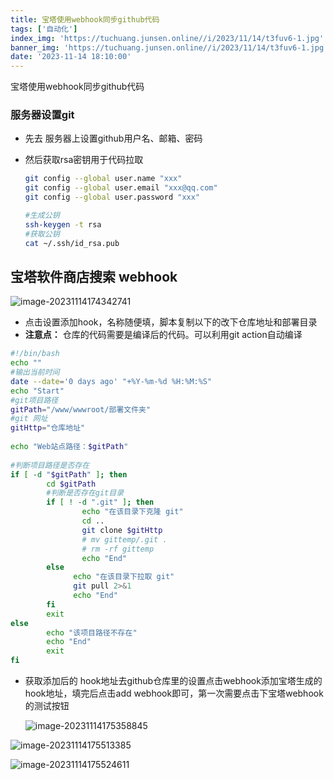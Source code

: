 ```yaml
---
title: 宝塔使用webhook同步github代码
tags: ['自动化']
index_img: 'https://tuchuang.junsen.online//i/2023/11/14/t3fuv6-1.jpg'
banner_img: 'https://tuchuang.junsen.online//i/2023/11/14/t3fuv6-1.jpg'
date: '2023-11-14 18:10:00'
---
```


宝塔使用webhook同步github代码



### 服务器设置git

- 先去 服务器上设置github用户名、邮箱、密码

- 然后获取rsa密钥用于代码拉取

  ```bash
  git config --global user.name "xxx"
  git config --global user.email "xxx@qq.com"
  git config --global user.password "xxx"
  
  #生成公钥
  ssh-keygen -t rsa
  #获取公钥
  cat ~/.ssh/id_rsa.pub
  ```

  

## 宝塔软件商店搜索 webhook

![image-20231114174342741](https://tuchuang.junsen.online//i/2023/11/14/stzy0l-1.png)

- 点击设置添加hook，名称随便填，脚本复制以下的改下仓库地址和部署目录
- **注意点：** 仓库的代码需要是编译后的代码。可以利用git action自动编译

```bash
#!/bin/bash
echo ""
#输出当前时间
date --date='0 days ago' "+%Y-%m-%d %H:%M:%S"
echo "Start"
#git项目路径
gitPath="/www/wwwroot/部署文件夹"
#git 网址
gitHttp="仓库地址"
 
echo "Web站点路径：$gitPath"
 
#判断项目路径是否存在
if [ -d "$gitPath" ]; then
        cd $gitPath
        #判断是否存在git目录
        if [ ! -d ".git" ]; then
                echo "在该目录下克隆 git"
                cd ..
                git clone $gitHttp 
                # mv gittemp/.git .
                # rm -rf gittemp 
                echo "End"
        else  
              echo "在该目录下拉取 git"
              git pull 2>&1
              echo "End"
        fi
        exit
else
        echo "该项目路径不存在"
        echo "End"
        exit
fi
```

- 获取添加后的 hook地址去github仓库里的设置点击webhook添加宝塔生成的hook地址，填完后点击add webhook即可，第一次需要点击下宝塔webhook的测试按钮

  ![image-20231114175358845](https://tuchuang.junsen.online//i/2023/11/14/t01js2-1.png)

![image-20231114175513385](https://tuchuang.junsen.online//i/2023/11/14/t0yp1j-1.png)

![image-20231114175524611](https://tuchuang.junsen.online//i/2023/11/14/t111g1-1.png)